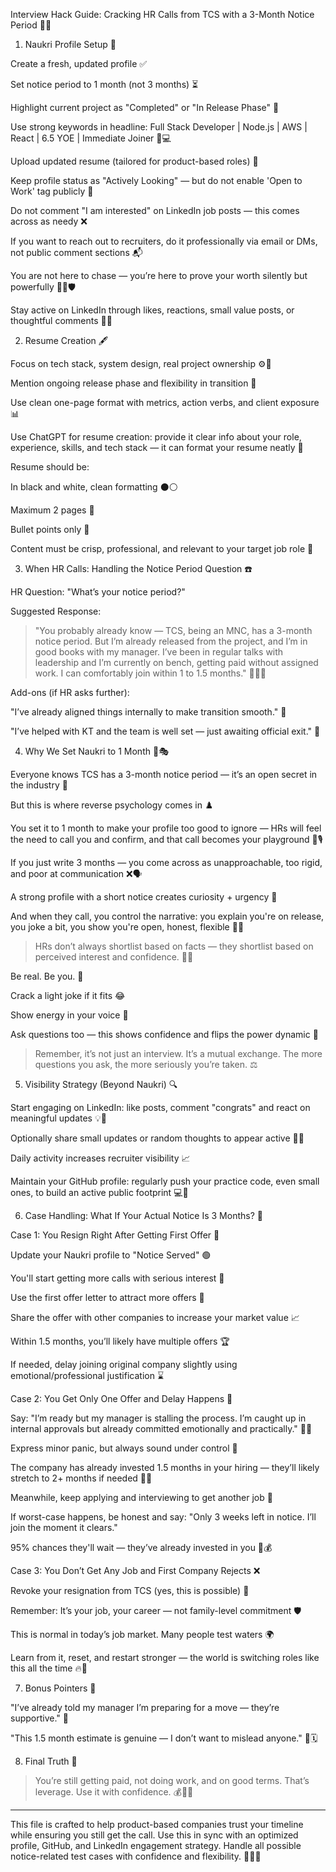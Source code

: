 Interview Hack Guide: Cracking HR Calls from TCS with a 3-Month Notice Period 💼📞

1. Naukri Profile Setup 📝

Create a fresh, updated profile ✅

Set notice period to 1 month (not 3 months) ⏳

Highlight current project as "Completed" or "In Release Phase" 🚀

Use strong keywords in headline: Full Stack Developer | Node.js | AWS | React | 6.5 YOE | Immediate Joiner 🧠💻

Upload updated resume (tailored for product-based roles) 📄

Keep profile status as "Actively Looking" — but do not enable 'Open to Work' tag publicly 🚫

Do not comment "I am interested" on LinkedIn job posts — this comes across as needy ❌

If you want to reach out to recruiters, do it professionally via email or DMs, not public comment sections 📬

You are not here to chase — you’re here to prove your worth silently but powerfully 🧘‍♂️🛡️

Stay active on LinkedIn through likes, reactions, small value posts, or thoughtful comments 💬🔥


2. Resume Creation 🖋️

Focus on tech stack, system design, real project ownership ⚙️🧩

Mention ongoing release phase and flexibility in transition 🔄

Use clean one-page format with metrics, action verbs, and client exposure 📊

Use ChatGPT for resume creation: provide it clear info about your role, experience, skills, and tech stack — it can format your resume neatly 🤖

Resume should be:

In black and white, clean formatting ⚫⚪

Maximum 2 pages 📏

Bullet points only 🔫

Content must be crisp, professional, and relevant to your target job role 🎯



3. When HR Calls: Handling the Notice Period Question ☎️

HR Question: "What’s your notice period?"

Suggested Response:

> "You probably already know — TCS, being an MNC, has a 3-month notice period. But I’m already released from the project, and I’m in good books with my manager. I’ve been in regular talks with leadership and I’m currently on bench, getting paid without assigned work. I can comfortably join within 1 to 1.5 months." 🧑‍💼🤝



Add-ons (if HR asks further):

"I’ve already aligned things internally to make transition smooth." 🧩

"I’ve helped with KT and the team is well set — just awaiting official exit." 🚪


4. Why We Set Naukri to 1 Month 🧠🎭

Everyone knows TCS has a 3-month notice period — it’s an open secret in the industry 🧾

But this is where reverse psychology comes in ♟️

You set it to 1 month to make your profile too good to ignore — HRs will feel the need to call you and confirm, and that call becomes your playground 🎯🎙️

If you just write 3 months — you come across as unapproachable, too rigid, and poor at communication ❌🗣️

A strong profile with a short notice creates curiosity + urgency 🚨

And when they call, you control the narrative: you explain you're on release, you joke a bit, you show you're open, honest, flexible 🤝😄


> HRs don’t always shortlist based on facts — they shortlist based on perceived interest and confidence. 🧠✨



Be real. Be you. 🙌

Crack a light joke if it fits 😂

Show energy in your voice 🎤

Ask questions too — this shows confidence and flips the power dynamic 🔁


> Remember, it’s not just an interview. It’s a mutual exchange. The more questions you ask, the more seriously you’re taken. ⚖️



5. Visibility Strategy (Beyond Naukri) 🔍

Start engaging on LinkedIn: like posts, comment "congrats" and react on meaningful updates 💡🎉

Optionally share small updates or random thoughts to appear active 🧠💬

Daily activity increases recruiter visibility 📈

Maintain your GitHub profile: regularly push your practice code, even small ones, to build an active public footprint 💻📂


6. Case Handling: What If Your Actual Notice Is 3 Months? 🎯

Case 1: You Resign Right After Getting First Offer 📩

Update your Naukri profile to "Notice Served" 🟢

You'll start getting more calls with serious interest 📲

Use the first offer letter to attract more offers 💼

Share the offer with other companies to increase your market value 📈

Within 1.5 months, you’ll likely have multiple offers 🏆

If needed, delay joining original company slightly using emotional/professional justification ⌛


Case 2: You Get Only One Offer and Delay Happens 😬

Say: "I’m ready but my manager is stalling the process. I’m caught up in internal approvals but already committed emotionally and practically." 🤷‍♂️

Express minor panic, but always sound under control 🧘

The company has already invested 1.5 months in your hiring — they’ll likely stretch to 2+ months if needed 💼📆

Meanwhile, keep applying and interviewing to get another job 🎯

If worst-case happens, be honest and say: "Only 3 weeks left in notice. I’ll join the moment it clears."

95% chances they'll wait — they’ve already invested in you 🧾💰


Case 3: You Don’t Get Any Job and First Company Rejects ❌

Revoke your resignation from TCS (yes, this is possible) 🔄

Remember: It’s your job, your career — not family-level commitment 🛡️

This is normal in today’s job market. Many people test waters 🌍

Learn from it, reset, and restart stronger — the world is switching roles like this all the time 🔥🔁


7. Bonus Pointers 🎁

"I’ve already told my manager I’m preparing for a move — they’re supportive." 🤝

"This 1.5 month estimate is genuine — I don’t want to mislead anyone." 🧠🗓️


8. Final Truth 🔐

> You’re still getting paid, not doing work, and on good terms. That’s leverage. Use it with confidence. 💰🧘‍♂️




---

This file is crafted to help product-based companies trust your timeline while ensuring you still get the call. Use this in sync with an optimized profile, GitHub, and LinkedIn engagement strategy. Handle all possible notice-related test cases with confidence and flexibility. 🎯💬🔥

